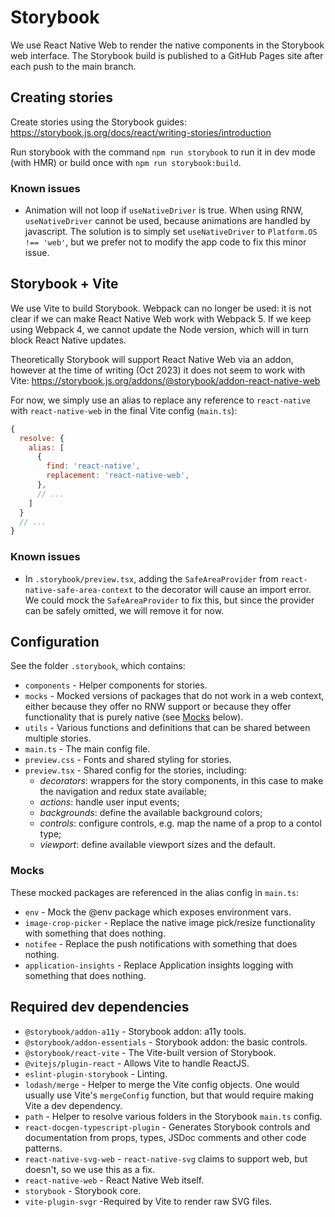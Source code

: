 # Storybook

We use React Native Web to render the native components in the Storybook web interface. The Storybook build is published to a GitHub Pages site after each push to the main branch.

## Creating stories

Create stories using the Storybook guides: https://storybook.js.org/docs/react/writing-stories/introduction

Run storybook with the command `npm run storybook` to run it in dev mode (with HMR) or build once with `npm run storybook:build`.

### Known issues

- Animation will not loop if `useNativeDriver` is true. When using RNW, `useNativeDriver` cannot be used, because animations are handled by javascript. The solution is to simply set `useNativeDriver` to `Platform.OS !== 'web'`, but we prefer not to modify the app code to fix this minor issue.

## Storybook + Vite

We use Vite to build Storybook. Webpack can no longer be used: it is not clear if we can make React Native Web work with Webpack 5. If we keep using Webpack 4, we cannot update the Node version, which will in turn block React Native updates.

Theoretically Storybook will support React Native Web via an addon, however at the time of writing (Oct 2023) it does not seem to work with Vite: https://storybook.js.org/addons/@storybook/addon-react-native-web

For now, we simply use an alias to replace any reference to `react-native` with `react-native-web` in the final Vite config (`main.ts`):

```javascript
{
  resolve: {
    alias: [
      {
        find: 'react-native',
        replacement: 'react-native-web',
      },
      // ...
    ]
  }
  // ...
}
```

### Known issues

- In `.storybook/preview.tsx`, adding the `SafeAreaProvider` from `react-native-safe-area-context` to the decorator will cause an import error. We could mock the `SafeAreaProvider` to fix this, but since the provider can be safely omitted, we will remove it for now.

## Configuration

See the folder `.storybook`, which contains:

- `components` - Helper components for stories.
- `mocks` - Mocked versions of packages that do not work in a web context, either because they offer no RNW support or because they offer functionality that is purely native (see [Mocks](#mocks) below).
- `utils` - Various functions and definitions that can be shared between multiple stories.
- `main.ts` - The main config file.
- `preview.css` - Fonts and shared styling for stories.
- `preview.tsx` - Shared config for the stories, including:
  - _decorators_: wrappers for the story components, in this case to make the navigation and redux state available;
  - _actions_: handle user input events;
  - _backgrounds_: define the available background colors;
  - _controls_: configure controls, e.g. map the name of a prop to a contol type;
  - _viewport_: define available viewport sizes and the default.

<a id="mocks"></a>

### Mocks

These mocked packages are referenced in the alias config in `main.ts`:

- `env` - Mock the @env package which exposes environment vars.
- `image-crop-picker` - Replace the native image pick/resize functionality with something that does nothing.
- `notifee` - Replace the push notifications with something that does nothing.
- `application-insights` - Replace Application insights logging with something that does nothing.

## Required dev dependencies

- `@storybook/addon-a11y` - Storybook addon: a11y tools.
- `@storybook/addon-essentials` - Storybook addon: the basic controls.
- `@storybook/react-vite` - The Vite-built version of Storybook.
- `@vitejs/plugin-react` - Allows Vite to handle ReactJS.
- `eslint-plugin-storybook` - Linting.
- `lodash/merge` - Helper to merge the Vite config objects. One would usually use Vite's `mergeConfig` function, but that would require making Vite a dev dependency.
- `path` - Helper to resolve various folders in the Storybook `main.ts` config.
- `react-docgen-typescript-plugin` - Generates Storybook controls and documentation from props, types, JSDoc comments and other code patterns.
- `react-native-svg-web` - `react-native-svg` claims to support web, but doesn't, so we use this as a fix.
- `react-native-web` - React Native Web itself.
- `storybook` - Storybook core.
- `vite-plugin-svgr` -Required by Vite to render raw SVG files.
